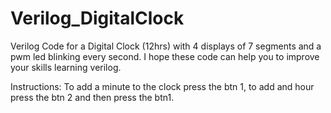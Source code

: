 # Verilog_DigitalClock
Verilog Code for a Digital Clock (12hrs) with 4 displays of 7 segments and a pwm led blinking every second.
I hope these code can help you to improve your skills learning verilog. 

Instructions: To add a minute to the clock press the btn 1, to add and hour press the btn 2 and then press the btn1.
